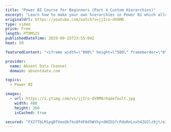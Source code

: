 ```yaml
---
title: "Power BI Course for Beginners (Part 4 Custom Hierarchies)"
excerpt: "Learn how to make your own hierarchies in Power Bi which allows you to drill and set up your data for drilling. You will get additional homework questions. https://www.absentdata.com/course-material/"
originalUrl: https://youtube.com/watch?v=jjIro-dV8M0
type: video
price: Free
length: PT9M52S
publishedDateTime: 2019-09-15T23:55:04Z
heat: 50

featuredContent: "<iframe width=\"800\" height=\"500\" frameborder=\"0\" src=\"https://www.youtube.com/embed/jjIro-dV8M0\" allow=\"accelerometer; autoplay; encrypted-media; gyroscope; picture-in-picture\" allowfullscreen></iframe>"

provider:
  name: Absent Data Channel
  domain: absentdata.com

topics:
  - Power BI

images:
  - url: https://i.ytimg.com/vi/jjIro-dV8M0/hqdefault.jpg
    width: 480
    height: 360
    isCached: true

secured: "FXIfTbLM1pgDTVeoQkfksQfdF8d5WYhy+dHIEGfcPdoRnLxxh4ZU2lz9jt/oI9AOM1QyIpw5pSdDf0OUaJ2PVr0+vBGUMeGOlIb7O1KtLSJH5z3YvqtaJvEdZ7Ivi14PWCsTOyd7ax/frMBo/B98uWZYjabca38PISJCxRvspSP9Evrja4YlDPeLWlY2HFbo/tGBad6lCyhTHuokggJ9PTlpccf3vn0d40KowktWIn6mMNGt7wFh3w2icVkgy4aiV3xb+3q14U8d7eMuf1gsUk5EIRPhOjLObn3rhbIcwcgBXzaSwfUV6b4crhpM6h+E0ud2LvshGYUc739g18XfeChji6e9DYgeE2M6rUUwFhegj3HnMgmY6NYflf3Hn2v9BLpLlIhNgXm2hHS84Rl4kboiZighT9oh2qYhmjSWulI=;LI1iiqCDXqq4YK7B7oTMIQ=="
---
```



